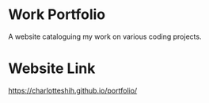 # Work Portfolio
A website cataloguing my work on various coding projects.

# Website Link
https://charlotteshih.github.io/portfolio/